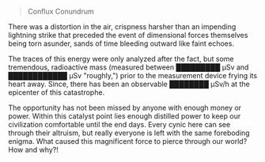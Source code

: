 ﻿> Conflux Conundrum

There was a distortion in the air, crispness harsher than an impending lightning strike that preceded the event of dimensional forces themselves being torn asunder, sands of time bleeding outward like faint echoes.

The traces of this energy were only analyzed  after the fact, but some tremendous, radioactive mass (measured between  █████████ µSv and ████████████ µSv "roughly,") prior to the measurement device frying its heart away.  Since, there has been an observable ████████ µSv/h at the epicenter of this catastrophe.

The opportunity has not been missed by anyone with enough money or power. Within this catalyst point lies enough distilled power to keep our civilization comfortable until the end days. Every cynic here can see through their altruism, but really everyone is left with the same foreboding enigma. What caused this magnificent force to pierce through our world? How and why?!
